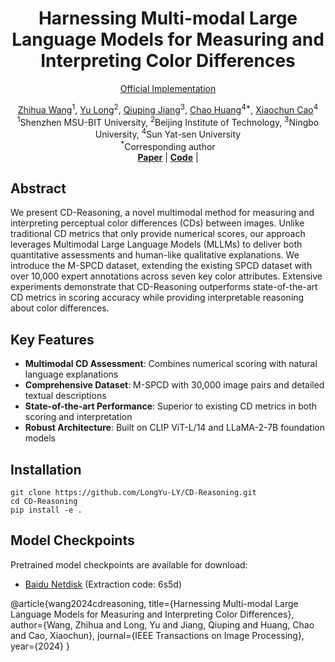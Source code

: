 <div align="center">
  <h1>Harnessing Multi-modal Large Language Models for Measuring and Interpreting Color Differences</h1>

<!--  <div style="width: 50%; text-align: center; margin:auto;">
    <img style="width: 50%" src="fig/cd-reasoning-teaser.png">
  </div> -->

  <a href="https://github.com/LongYu-LY/CD-Reasoning">Official Implementation</a>

  <div>
    <a href="[Zhihua's profile]" target="_blank">Zhihua Wang</a><sup>1</sup>,
    <a href="[Yu's profile]" target="_blank">Yu Long</a><sup>2</sup>,
    <a href="[Qiuping's profile]" target="_blank">Qiuping Jiang</a><sup>3</sup>,
    <a href="[Chao's profile]" target="_blank">Chao Huang</a><sup>4*</sup>,
    <a href="[Xiaochun's profile]" target="_blank">Xiaochun Cao</a><sup>4</sup>
  </div>
  
  <div>
    <sup>1</sup>Shenzhen MSU-BIT University,
    <sup>2</sup>Beijing Institute of Technology,
    <sup>3</sup>Ningbo University,
    <sup>4</sup>Sun Yat-sen University
  </div>

  <div>
    <sup>*</sup>Corresponding author
  </div>

  <div>
    <a href="https://ieeexplore.ieee.org/document/10820056"><strong>Paper</strong></a> | 
    <a href="https://github.com/LongYu-LY/CD-Reasoning"><strong>Code</strong></a> | 
  </div>
</div>

## Abstract
We present CD-Reasoning, a novel multimodal method for measuring and interpreting perceptual color differences (CDs) between images. Unlike traditional CD metrics that only provide numerical scores, our approach leverages Multimodal Large Language Models (MLLMs) to deliver both quantitative assessments and human-like qualitative explanations. We introduce the M-SPCD dataset, extending the existing SPCD dataset with over 10,000 expert annotations across seven key color attributes. Extensive experiments demonstrate that CD-Reasoning outperforms state-of-the-art CD metrics in scoring accuracy while providing interpretable reasoning about color differences.

## Key Features
- **Multimodal CD Assessment**: Combines numerical scoring with natural language explanations
- **Comprehensive Dataset**: M-SPCD with 30,000 image pairs and detailed textual descriptions
- **State-of-the-art Performance**: Superior to existing CD metrics in both scoring and interpretation
- **Robust Architecture**: Built on CLIP ViT-L/14 and LLaMA-2-7B foundation models

## Installation
```shell
git clone https://github.com/LongYu-LY/CD-Reasoning.git
cd CD-Reasoning
pip install -e .
```


## Model Checkpoints

Pretrained model checkpoints are available for download:

- [Baidu Netdisk](https://pan.baidu.com/s/1VK7MGXd1c0_vMp3YAcABQA) (Extraction code: 6s5d)


@article{wang2024cdreasoning,
  title={Harnessing Multi-modal Large Language Models for Measuring and Interpreting Color Differences},
  author={Wang, Zhihua and Long, Yu and Jiang, Qiuping and Huang, Chao and Cao, Xiaochun},
  journal={IEEE Transactions on Image Processing},
  year={2024}
}
